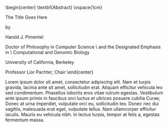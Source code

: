 <!-- # Abstract {.unnumbered} -->

\begin{center}
\textbf{Abstract}
\vspace{1cm}

The Title Goes Here

by

Harold J. Pimentel

Doctor of Philosophy in Computer Science \\
and the Designated Emphasis in \\
Computational and Genomic Biology

University of California, Berkeley

Professor Lior Pachter, Chair
\end{center}

<!-- This is the abstract -->

Lorem ipsum dolor sit amet, consectetur adipiscing elit. Nam et turpis gravida, lacinia ante sit amet, sollicitudin erat. Aliquam efficitur vehicula leo sed condimentum. Phasellus lobortis eros vitae rutrum egestas. Vestibulum ante ipsum primis in faucibus orci luctus et ultrices posuere cubilia Curae; Donec at urna imperdiet, vulputate orci eu, sollicitudin leo. Donec nec dui sagittis, malesuada erat eget, vulputate tellus. Nam ullamcorper efficitur iaculis. Mauris eu vehicula nibh. In lectus turpis, tempor at felis a, egestas fermentum massa.
